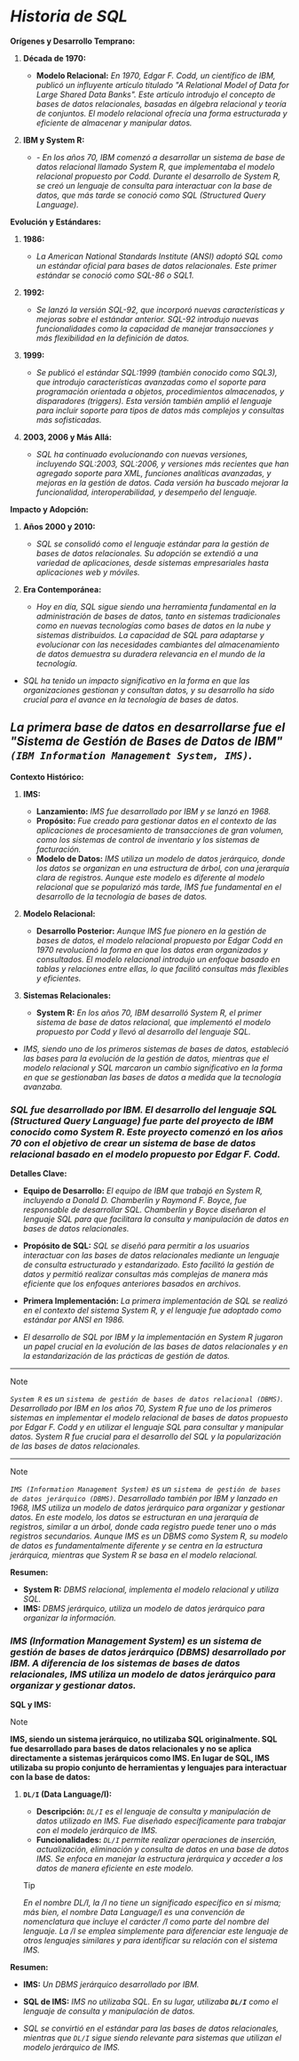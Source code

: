 <!-- Autor: Daniel Benjamin Perez Morales -->
<!-- GitHub: https://github.com/DanielPerezMoralesDev13 -->
<!-- Correo electrónico: danielperezdev@proton.me -->

# ***Historia de SQL***

**Orígenes y Desarrollo Temprano:**

1. **Década de 1970:**
   - **Modelo Relacional:** *En 1970, Edgar F. Codd, un científico de IBM, publicó un influyente artículo titulado "A Relational Model of Data for Large Shared Data Banks". Este artículo introdujo el concepto de bases de datos relacionales, basadas en álgebra relacional y teoría de conjuntos. El modelo relacional ofrecía una forma estructurada y eficiente de almacenar y manipular datos.*

2. **IBM y System R:**
   - *- En los años 70, IBM comenzó a desarrollar un sistema de base de datos relacional llamado System R, que implementaba el modelo relacional propuesto por Codd. Durante el desarrollo de System R, se creó un lenguaje de consulta para interactuar con la base de datos, que más tarde se conoció como SQL (Structured Query Language).*

**Evolución y Estándares:**

1. **1986:**
   - *La American National Standards Institute (ANSI) adoptó SQL como un estándar oficial para bases de datos relacionales. Este primer estándar se conoció como SQL-86 o SQL1.*

2. **1992:**
   - *Se lanzó la versión SQL-92, que incorporó nuevas características y mejoras sobre el estándar anterior. SQL-92 introdujo nuevas funcionalidades como la capacidad de manejar transacciones y más flexibilidad en la definición de datos.*

3. **1999:**
   - *Se publicó el estándar SQL:1999 (también conocido como SQL3), que introdujo características avanzadas como el soporte para programación orientada a objetos, procedimientos almacenados, y disparadores (triggers). Esta versión también amplió el lenguaje para incluir soporte para tipos de datos más complejos y consultas más sofisticadas.*

4. **2003, 2006 y Más Allá:**
   - *SQL ha continuado evolucionando con nuevas versiones, incluyendo SQL:2003, SQL:2006, y versiones más recientes que han agregado soporte para XML, funciones analíticas avanzadas, y mejoras en la gestión de datos. Cada versión ha buscado mejorar la funcionalidad, interoperabilidad, y desempeño del lenguaje.*

**Impacto y Adopción:**

1. **Años 2000 y 2010:**
   - *SQL se consolidó como el lenguaje estándar para la gestión de bases de datos relacionales. Su adopción se extendió a una variedad de aplicaciones, desde sistemas empresariales hasta aplicaciones web y móviles.*

2. **Era Contemporánea:**
   - *Hoy en día, SQL sigue siendo una herramienta fundamental en la administración de bases de datos, tanto en sistemas tradicionales como en nuevas tecnologías como bases de datos en la nube y sistemas distribuidos. La capacidad de SQL para adaptarse y evolucionar con las necesidades cambiantes del almacenamiento de datos demuestra su duradera relevancia en el mundo de la tecnología.*

- *SQL ha tenido un impacto significativo en la forma en que las organizaciones gestionan y consultan datos, y su desarrollo ha sido crucial para el avance en la tecnología de bases de datos.*

## ***La primera base de datos en desarrollarse fue el "Sistema de Gestión de Bases de Datos de IBM" `(IBM Information Management System, IMS)`.***

**Contexto Histórico:**

1. **IMS:**
   - **Lanzamiento:** *IMS fue desarrollado por IBM y se lanzó en 1968.*
   - **Propósito:** *Fue creado para gestionar datos en el contexto de las aplicaciones de procesamiento de transacciones de gran volumen, como los sistemas de control de inventario y los sistemas de facturación.*
   - **Modelo de Datos:** *IMS utiliza un modelo de datos jerárquico, donde los datos se organizan en una estructura de árbol, con una jerarquía clara de registros. Aunque este modelo es diferente al modelo relacional que se popularizó más tarde, IMS fue fundamental en el desarrollo de la tecnología de bases de datos.*

2. **Modelo Relacional:**
   - **Desarrollo Posterior:** *Aunque IMS fue pionero en la gestión de bases de datos, el modelo relacional propuesto por Edgar Codd en 1970 revolucionó la forma en que los datos eran organizados y consultados. El modelo relacional introdujo un enfoque basado en tablas y relaciones entre ellas, lo que facilitó consultas más flexibles y eficientes.*

3. **Sistemas Relacionales:**
   - **System R:** *En los años 70, IBM desarrolló System R, el primer sistema de base de datos relacional, que implementó el modelo propuesto por Codd y llevó al desarrollo del lenguaje SQL.*

- *IMS, siendo uno de los primeros sistemas de bases de datos, estableció las bases para la evolución de la gestión de datos, mientras que el modelo relacional y SQL marcaron un cambio significativo en la forma en que se gestionaban las bases de datos a medida que la tecnología avanzaba.*

### ***SQL fue desarrollado por IBM. El desarrollo del lenguaje SQL (Structured Query Language) fue parte del proyecto de IBM conocido como **System R**. Este proyecto comenzó en los años 70 con el objetivo de crear un sistema de base de datos relacional basado en el modelo propuesto por Edgar F. Codd.***

**Detalles Clave:**

- **Equipo de Desarrollo:** *El equipo de IBM que trabajó en System R, incluyendo a Donald D. Chamberlin y Raymond F. Boyce, fue responsable de desarrollar SQL. Chamberlin y Boyce diseñaron el lenguaje SQL para que facilitara la consulta y manipulación de datos en bases de datos relacionales.*
- **Propósito de SQL:** *SQL se diseñó para permitir a los usuarios interactuar con las bases de datos relacionales mediante un lenguaje de consulta estructurado y estandarizado. Esto facilitó la gestión de datos y permitió realizar consultas más complejas de manera más eficiente que los enfoques anteriores basados en archivos.*
- **Primera Implementación:** *La primera implementación de SQL se realizó en el contexto del sistema System R, y el lenguaje fue adoptado como estándar por ANSI en 1986.*

- *El desarrollo de SQL por IBM y la implementación en System R jugaron un papel crucial en la evolución de las bases de datos relacionales y en la estandarización de las prácticas de gestión de datos.*

---

> [!NOTE]
> *`System R` es un `sistema de gestión de bases de datos relacional (DBMS)`. Desarrollado por IBM en los años 70, System R fue uno de los primeros sistemas en implementar el modelo relacional de bases de datos propuesto por Edgar F. Codd y en utilizar el lenguaje SQL para consultar y manipular datos. System R fue crucial para el desarrollo del SQL y la popularización de las bases de datos relacionales.*

---

> [!NOTE]
> *`IMS (Information Management System)` es un `sistema de gestión de bases de datos jerárquico (DBMS)`. Desarrollado también por IBM y lanzado en 1968, IMS utiliza un modelo de datos jerárquico para organizar y gestionar datos. En este modelo, los datos se estructuran en una jerarquía de registros, similar a un árbol, donde cada registro puede tener uno o más registros secundarios. Aunque IMS es un DBMS como System R, su modelo de datos es fundamentalmente diferente y se centra en la estructura jerárquica, mientras que System R se basa en el modelo relacional.*

**Resumen:**

- **System R:** *DBMS relacional, implementa el modelo relacional y utiliza SQL.*
- **IMS:** *DBMS jerárquico, utiliza un modelo de datos jerárquico para organizar la información.*

### ***IMS (Information Management System) es un sistema de gestión de bases de datos jerárquico (DBMS) desarrollado por IBM. A diferencia de los sistemas de bases de datos relacionales, IMS utiliza un modelo de datos jerárquico para organizar y gestionar datos.***

**SQL y IMS:**

> [!NOTE]
> **IMS, siendo un sistema jerárquico, no utilizaba SQL originalmente. SQL fue desarrollado para bases de datos relacionales y no se aplica directamente a sistemas jerárquicos como IMS. En lugar de SQL, IMS utilizaba su propio conjunto de herramientas y lenguajes para interactuar con la base de datos:**

1. **`DL/I` (Data Language/I):**
   - **Descripción:** *`DL/I` es el lenguaje de consulta y manipulación de datos utilizado en IMS. Fue diseñado específicamente para trabajar con el modelo jerárquico de IMS.*
   - **Funcionalidades:** *`DL/I` permite realizar operaciones de inserción, actualización, eliminación y consulta de datos en una base de datos IMS. Se enfoca en manejar la estructura jerárquica y acceder a los datos de manera eficiente en este modelo.*

   > [!TIP]
   > *En el nombre DL/I, la /I no tiene un significado específico en sí misma; más bien, el nombre Data Language/I es una convención de nomenclatura que incluye el carácter /I como parte del nombre del lenguaje. La /I se emplea simplemente para diferenciar este lenguaje de otros lenguajes similares y para identificar su relación con el sistema IMS.*

**Resumen:**

- **IMS:** *Un DBMS jerárquico desarrollado por IBM.*
- **SQL de IMS:** *IMS no utilizaba SQL. En su lugar, utilizaba **`DL/I`** como el lenguaje de consulta y manipulación de datos.*

- *SQL se convirtió en el estándar para las bases de datos relacionales, mientras que `DL/I` sigue siendo relevante para sistemas que utilizan el modelo jerárquico de IMS.*
